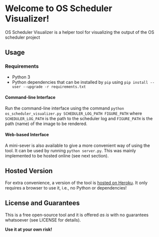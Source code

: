 # Welcome to OS Scheduler Visualizer!
OS Scheduler Visualizer is a helper tool for visualizing the output of the OS scheduler project

## Usage

### Requirements
* Python 3
* Python dependencies that can be installed by `pip` using `pip install --user --upgrade -r requirements.txt`

#### Command-line Interface

Run the command-line interface using the command `python os_scheduler_visualizer.py SCHEDULER_LOG_PATH FIGURE_PATH` where `SCHEDULER_LOG_PATH` is the path to the scheduler log and `FIGURE_PATH` is the path (name) of the image to be rendered.

#### Web-based Interface

A mini-sever is also available to give a more convenient way of using the tool. It can be used by running `python server.py`. This was mainly implemented to be hosted online (see next section).

## Hosted Version

For extra convenience, a version of the tool is [hosted on Heroku](https://os-scheduler-visualizer.herokuapp.com/). It only requires a browser to use it, i.e., no Python or dependencies!

## License and Guarantees

This is a free open-source tool and it is offered _as is_ with no guarantees whatsoever (see LICENSE for details).

**Use it at your own risk!**
